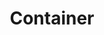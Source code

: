 ---
layout: glossary-documentation
sectionKey: Glossary
eleventyNavigation:
  parent: Glossary
title: Container
details:
  '<div class="govuk-inset-text">
    Note: Currently in development.
  </div>
  

  Containers will be flexible sections within a broader template. They’ll give publishers more choice over how they display their content and how they structure the user interface.
  
  
  Containers are intended to be populated with content and metadata attributes, user interface (UI) components and reusable content blocks.'
synonym:
nonPreferred:
  '- Block

  - Section

  - Module'
doNotConfuse:
  '[Component](/glossary/component)'
theme: Presentation layer
order: 3
---